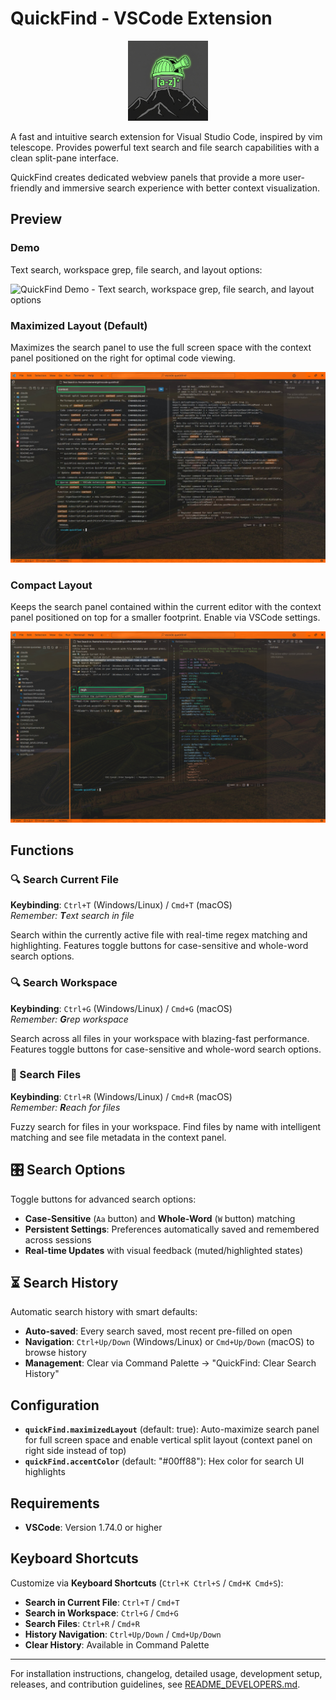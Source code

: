 # QuickFind - VSCode Extension

<div align="center">
  <img src="assets/images/quickfind-logo.jpeg" alt="QuickFind Logo" width="128" height="128">
</div>

A fast and intuitive search extension for Visual Studio Code, inspired by vim telescope.
Provides powerful text search and file search capabilities with a clean split-pane interface.

QuickFind creates dedicated webview panels that provide a more user-friendly and immersive search experience with better context visualization.

## Preview

### Demo

Text search, workspace grep, file search, and layout options:

![QuickFind Demo - Text search, workspace grep, file search, and layout options](https://raw.githubusercontent.com/pseudoincorrect/vscode-quickfind/main/assets/images/quickfind-demo.gif)

### Maximized Layout (Default)

Maximizes the search panel to use the full screen space with the context panel positioned on the right for optimal code viewing.

![Maximised Layout Demo - Context panel positioned on the right for better code viewing in maximized mode](https://raw.githubusercontent.com/pseudoincorrect/vscode-quickfind/main/assets/images/maximised-layout.jpeg)

### Compact Layout

Keeps the search panel contained within the current editor with the context panel positioned on top for a smaller footprint. Enable via VSCode settings.

![Compact Layout Demo - Context panel positioned on top for a smaller footpring](https://raw.githubusercontent.com/pseudoincorrect/vscode-quickfind/main/assets/images/compact-layout.jpeg)

## Functions

### 🔍 Search Current File

**Keybinding**: `Ctrl+T` (Windows/Linux) / `Cmd+T` (macOS)  
*Remember: **T**ext search in file*

Search within the currently active file with real-time regex matching and highlighting. Features toggle buttons for case-sensitive and whole-word search options.

### 🔍 Search Workspace

**Keybinding**: `Ctrl+G` (Windows/Linux) / `Cmd+G` (macOS)  
*Remember: **G**rep workspace*

Search across all files in your workspace with blazing-fast performance. Features toggle buttons for case-sensitive and whole-word search options.

### 📁 Search Files

**Keybinding**: `Ctrl+R` (Windows/Linux) / `Cmd+R` (macOS)  
*Remember: **R**each for files*

Fuzzy search for files in your workspace. Find files by name with intelligent matching and see file metadata in the context panel.

## 🎛️ Search Options

Toggle buttons for advanced search options:

- **Case-Sensitive** (`Aa` button) and **Whole-Word** (`W` button) matching
- **Persistent Settings**: Preferences automatically saved and remembered across sessions
- **Real-time Updates** with visual feedback (muted/highlighted states)

## ⏳ Search History

Automatic search history with smart defaults:

- **Auto-saved**: Every search saved, most recent pre-filled on open
- **Navigation**: `Ctrl+Up/Down` (Windows/Linux) or `Cmd+Up/Down` (macOS) to browse history
- **Management**: Clear via Command Palette → "QuickFind: Clear Search History"

## Configuration

- **`quickFind.maximizedLayout`** (default: true): Auto-maximize search panel for full screen space and enable vertical split layout (context panel on right side instead of top)
- **`quickFind.accentColor`** (default: "#00ff88"): Hex color for search UI highlights

## Requirements

- **VSCode**: Version 1.74.0 or higher

## Keyboard Shortcuts

Customize via **Keyboard Shortcuts** (`Ctrl+K Ctrl+S` / `Cmd+K Cmd+S`):

- **Search in Current File**: `Ctrl+T` / `Cmd+T`
- **Search in Workspace**: `Ctrl+G` / `Cmd+G`
- **Search Files**: `Ctrl+R` / `Cmd+R`
- **History Navigation**: `Ctrl+Up/Down` / `Cmd+Up/Down`
- **Clear History**: Available in Command Palette

---

For installation instructions, changelog, detailed usage, development setup, releases, and contribution guidelines, see [README_DEVELOPERS.md](README_DEVELOPERS.md).
